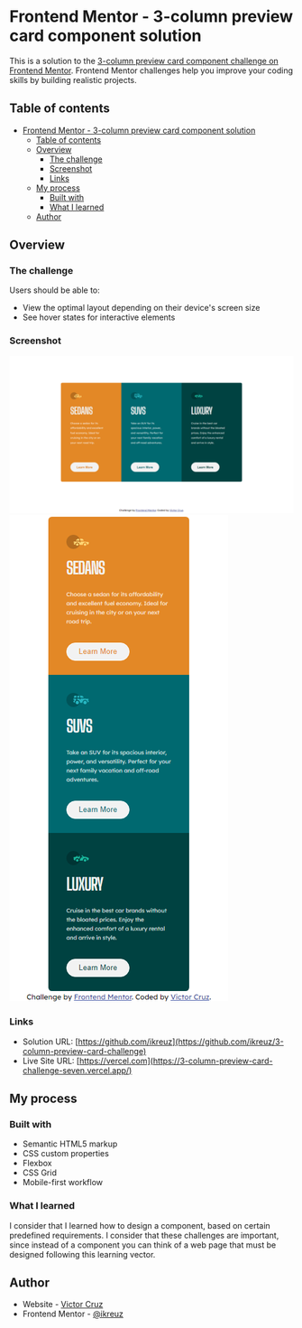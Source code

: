 # Frontend Mentor - 3-column preview card component solution

This is a solution to the [3-column preview card component challenge on Frontend Mentor](https://www.frontendmentor.io/challenges/3column-preview-card-component-pH92eAR2-). Frontend Mentor challenges help you improve your coding skills by building realistic projects. 

## Table of contents

- [Frontend Mentor - 3-column preview card component solution](#frontend-mentor---3-column-preview-card-component-solution)
  - [Table of contents](#table-of-contents)
  - [Overview](#overview)
    - [The challenge](#the-challenge)
    - [Screenshot](#screenshot)
    - [Links](#links)
  - [My process](#my-process)
    - [Built with](#built-with)
    - [What I learned](#what-i-learned)
  - [Author](#author)



## Overview

### The challenge

Users should be able to:

- View the optimal layout depending on their device's screen size
- See hover states for interactive elements

### Screenshot


![](./design/desktop.png)
![](./design/mobile.png)

### Links

- Solution URL: [https://github.com/ikreuz](https://github.com/ikreuz/3-column-preview-card-challenge)
- Live Site URL: [https://vercel.com](https://3-column-preview-card-challenge-seven.vercel.app/)

## My process

### Built with

- Semantic HTML5 markup
- CSS custom properties
- Flexbox
- CSS Grid
- Mobile-first workflow

### What I learned

I consider that I learned how to design a component, based on certain predefined requirements. I consider that these challenges are important, since instead of a component you can think of a web page that must be designed following this learning vector.

## Author

- Website - [Victor Cruz](https://github.com/ikreuz/)
- Frontend Mentor - [@ikreuz](https://www.frontendmentor.io/profile/ikreuz)
